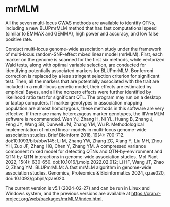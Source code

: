 # mrMLM
All the seven multi-locus GWAS methods are available to identify QTNs, including a new BLUPmrMLM method that has fast computational speed (similar to EMMAX and GEMMA), high power and accuracy, and low false positive rate.

Conduct multi-locus genome-wide association study under the framework of multi-locus random-SNP-effect mixed linear model (mrMLM). First, each marker on the genome is scanned for the first six methods, while vectorized Wald tests, along with optimal variable selection, are conducted for identifying potentially associated markers for BLUPmrMLM. Bonferroni correction is replaced by a less stringent selection criterion for significant test. Then, all the markers that are potentially associated with the trait are included in a multi-locus genetic model, their effects are estimated by empirical Bayes, and all the nonzero effects were further identified by likelihood ratio test for significant QTL. The program may run on a desktop or laptop computers. If marker genotypes in association mapping population are almost homozygous, these methods in this software are very effective. If there are many heterozygous marker genotypes, the IIIVmrMLM software is recommended. Wen YJ, Zhang H, Ni YL, Huang B, Zhang J, Feng JY, Wang SB, Dunwell JM, Zhang YM, Wu R. Methodological implementation of mixed linear models in multi-locus genome-wide association studies. Brief Bioinform 2018, 19(4): 700-712. doi:10.1093/bib/bbw145; Li M, Zhang YW, Zhang ZC, Xiang Y, Liu MH, Zhou YH, Zuo JF, Zhang HQ, Chen Y, Zhang YM. A compressed variance component mixed model for detecting QTNs and QTN-by-environment and QTN-by-QTN interactions in genome-wide association studies. Mol Plant 2022, 15(4): 630-650. doi:10.1016/j.molp.2022.02.012; Li HF, Wang JT, Zhao Q, Zhang YM. BLUPmrMLM: A fast mrMLM algorithm in genome-wide association studies. Genomics, Proteomics & Bioinformatics 2024, qzae020, doi: 10.1093/gpbjnl/qzae020.

The current version is v5.1 (2024-02-27) and can be run in Linux and Windows system, and the previous versions are available at https://cran.r-project.org/web/packages/mrMLM/index.html.
